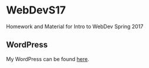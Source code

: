 # WebDevS17
Homework and Material for Intro to WebDev Spring 2017

## WordPress
My WordPress can be found <a href="http://sites.bxmc.poly.edu/~kevinfoo/WebDev/">here</a>.
